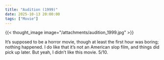 ```yaml
---
title: "Audition (1999)"
date: 2025-10-13 20:00:00
tags: ["Movie"]
---
```


{{< thought_image image="/attachments/audition_1999.jpg" >}}

It’s supposed to be a horror movie, though at least the first hour was boring; nothing happened. I do like that it’s not an American slop film, and things did pick up later. But yeah, I didn’t like this movie. 5/10.
